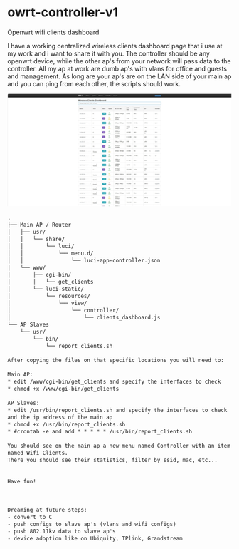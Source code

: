 # owrt-controller-v1
Openwrt wifi clients dashboard

I have a working centralized wireless clients dashboard page that i use at my work and i want to share it with you. The controller should be any openwrt device, while the other ap's from your network will pass data to the controller.
All my ap at work are dumb ap's with vlans for office and guests and management. As long are your ap's are on the LAN side of your main ap and you can ping from each other, the scripts should work.

![Only wifi clients works for the moment](https://github.com/gorunul/owrt-controller-v1/blob/main/ss-wifi-clients-er.jpg)

```plaintext
.
├── Main AP / Router
│   ├── usr/
│   │   └── share/
│   │       └── luci/
│   │           └── menu.d/
│   │               └── luci-app-controller.json
│   └── www/
│       ├── cgi-bin/
│       │   └── get_clients
│       └── luci-static/
│           └── resources/
│               └── view/
│                   └── controller/
│                       └── clients_dashboard.js
└── AP Slaves
    └── usr/
        └── bin/
            └── report_clients.sh

After copying the files on that specific locations you will need to:

Main AP:
* edit /www/cgi-bin/get_clients and specify the interfaces to check
* chmod +x /www/cgi-bin/get_clients

AP Slaves:
* edit /usr/bin/report_clients.sh and specify the interfaces to check and the ip address of the main ap
* chmod +x /usr/bin/report_clients.sh
* #crontab -e and add * * * * * /usr/bin/report_clients.sh

You should see on the main ap a new menu named Controller with an item named Wifi Clients.
There you should see their statistics, filter by ssid, mac, etc...

       
Have fun!



Dreaming at future steps:
- convert to C
- push configs to slave ap's (vlans and wifi configs)
- push 802.11kv data to slave ap's 
- device adoption like on Ubiquity, TPlink, Grandstream
